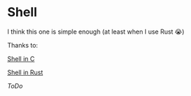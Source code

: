 # Shell

I think this one is simple enough (at least when I use Rust 😭)

Thanks to:

[Shell in C](https://brennan.io/2015/01/16/write-a-shell-in-c/)

[Shell in Rust](https://www.joshmcguigan.com/blog/build-your-own-shell-rust/)

_ToDo_
